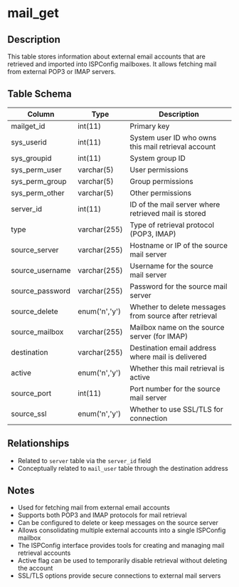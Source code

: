 # mail_get

## Description
This table stores information about external email accounts that are retrieved and imported into ISPConfig mailboxes. It allows fetching mail from external POP3 or IMAP servers.

## Table Schema
| Column | Type | Description |
|--------|------|-------------|
| mailget_id | int(11) | Primary key |
| sys_userid | int(11) | System user ID who owns this mail retrieval account |
| sys_groupid | int(11) | System group ID |
| sys_perm_user | varchar(5) | User permissions |
| sys_perm_group | varchar(5) | Group permissions |
| sys_perm_other | varchar(5) | Other permissions |
| server_id | int(11) | ID of the mail server where retrieved mail is stored |
| type | varchar(255) | Type of retrieval protocol (POP3, IMAP) |
| source_server | varchar(255) | Hostname or IP of the source mail server |
| source_username | varchar(255) | Username for the source mail server |
| source_password | varchar(255) | Password for the source mail server |
| source_delete | enum('n','y') | Whether to delete messages from source after retrieval |
| source_mailbox | varchar(255) | Mailbox name on the source server (for IMAP) |
| destination | varchar(255) | Destination email address where mail is delivered |
| active | enum('n','y') | Whether this mail retrieval is active |
| source_port | int(11) | Port number for the source mail server |
| source_ssl | enum('n','y') | Whether to use SSL/TLS for connection |

## Relationships
- Related to `server` table via the `server_id` field
- Conceptually related to `mail_user` table through the destination address

## Notes
- Used for fetching mail from external email accounts
- Supports both POP3 and IMAP protocols for mail retrieval
- Can be configured to delete or keep messages on the source server
- Allows consolidating multiple external accounts into a single ISPConfig mailbox
- The ISPConfig interface provides tools for creating and managing mail retrieval accounts
- Active flag can be used to temporarily disable retrieval without deleting the account
- SSL/TLS options provide secure connections to external mail servers
